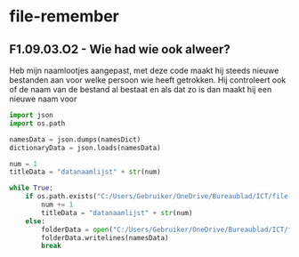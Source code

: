 # file-remember
## F1.09.03.O2 - Wie had wie ook alweer?
Heb mijn naamlootjes aangepast, met deze code maakt hij steeds nieuwe bestanden aan voor welke persoon wie heeft getrokken.
Hij controleert ook of de naam van de bestand al bestaat en als dat zo is dan maakt hij een nieuwe naam voor
``` python
import json
import os.path

namesData = json.dumps(namesDict)
dictionaryData = json.loads(namesData)

num = 1
titleData = "datanaamlijst" + str(num)

while True:
    if os.path.exists("C:/Users/Gebruiker/OneDrive/Bureaublad/ICT/file-remember/data/" + titleData):
        num += 1
        titleData = "datanaamlijst" + str(num)
    else:
        folderData = open("C:/Users/Gebruiker/OneDrive/Bureaublad/ICT/file-remember/data/" + titleData,"x")
        folderData.writelines(namesData)
        break
```